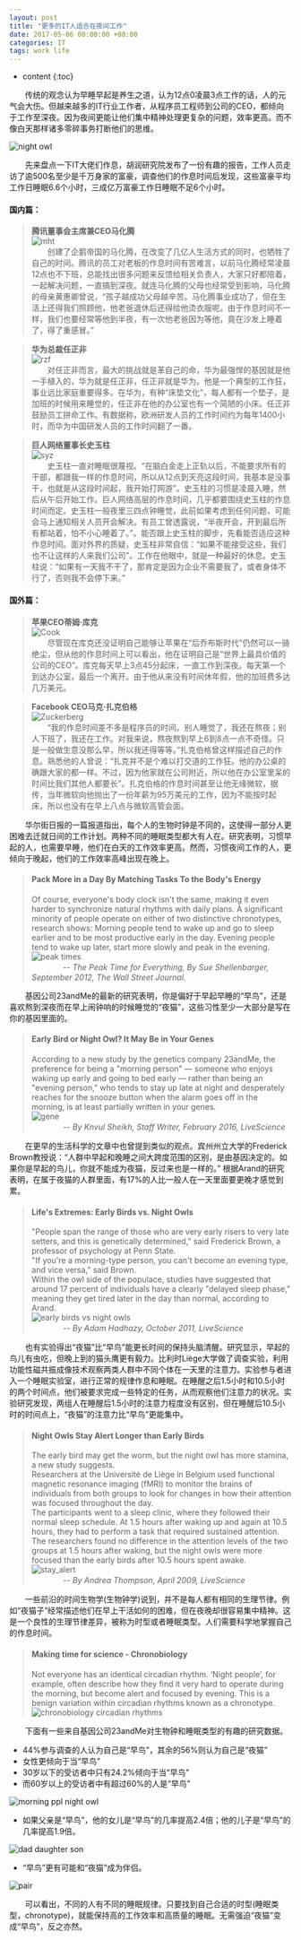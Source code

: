 ```yaml
---
layout: post
title: "更多的IT人适合在夜间工作"
date: 2017-05-06 00:00:00 +08:00
categories: IT
tags: work life 
---
```


* content
{:toc}

　　传统的观念认为早睡早起是养生之道，认为12点0凌晨3点工作的话，人的元气会大伤。但越来越多的IT行业工作者，从程序员工程师到公司的CEO，都倾向于工作至深夜。因为夜间更能让他们集中精神处理更复杂的问题，效率更高。而不像白天那样诸多零碎事务打断他们的思维。

![night owl](http://eastmanjian.cn/blog/resources/img/chronobiology/night_owl.jpg)





　　先来盘点一下IT大佬们作息，胡润研究院发布了一份有趣的报告，工作人员走访了逾500名至少是千万身家的富豪，调查他们的作息时间后发现，这些富豪平均工作日睡眠6.6个小时，三成亿万富豪工作日睡眠不足6个小时。

#### 国内篇：

> **腾讯董事会主席兼CEO马化腾**  
> ![mht](http://eastmanjian.cn/blog/resources/img/chronobiology/mht.png)  
>　　创建了企鹅帝国的马化腾，在改变了几亿人生活方式的同时，也牺牲了自己的时间。腾讯的员工对老板的作息时间有苦难言，以前马化腾经常凌晨12点也不下班，总能找出很多问题来反馈给相关负责人，大家只好都陪着，一起解决问题，一直搞到深夜。就连马化腾的父母也经常受到影响，马化腾的母亲黄惠卿曾说，“孩子越成功父母越辛苦。马化腾事业成功了，但在生活上还得我们照顾他，他老爸退休后还得给他烫衣服呢。由于作息时间不一样，我们也要经常等他到半夜，有一次他老爸因为等他，竟在沙发上睡着了，得了重感冒。”  
  
> **华为总裁任正非**  
> ![rzf](http://eastmanjian.cn/blog/resources/img/chronobiology/rzf.png)  
>　　对任正非而言，最大的挑战就是革自己的命，华为最强悍的基因就是他一手植入的，华为就是任正非，任正非就是华为。他是一个典型的工作狂，事业远比家庭重要得多。在华为，有种“床垫文化”，每人都有一个垫子，是加班的时候用来睡觉的，任正非在他的办公室也有一个简陋的小床。任正非鼓励员工拼命工作。有数据称，欧洲研发人员的工作时间约为每年1400小时，而华为中国研发人员的工作时间翻了一番。  
  
> **巨人网络董事长史玉柱**  
> ![syz](http://eastmanjian.cn/blog/resources/img/chronobiology/syz.png)  
>　　史玉柱一直对睡眠很蔑视。“在脑白金走上正轨以后，不能要求所有的干部，都跟我一样的作息时间，所以从12点到天亮这段时间，我基本是没事干，也就是从这段时间起，我开始打网游”。史玉柱的习惯是凌晨入睡，然后从午后开始工作。巨人网络高层的作息时间，几乎都要围绕史玉柱的作息时间而定。史玉柱一般夜里三四点钟睡觉，此前如果考虑到任何问题，可能会马上通知相关人员开会解决。有员工曾透露说，“半夜开会，开到最后所有都站着，怕不小心睡着了。”。能否跟上史玉柱的脚步，先看能否适应这种作息时间。面对外界的质疑，史玉柱非常自信：“如果不能接受这些，我们也不让这样的人来我们公司”。工作在他眼中，就是一种最好的休息。史玉柱说：“如果有一天我不干了，那肯定是因为企业不需要我了，或者身体不行了，否则我不会停下来。”  

#### 国外篇：

> **苹果CEO蒂姆·库克**  
> ![Cook](http://eastmanjian.cn/blog/resources/img/chronobiology/Cook.png)  
>　　尽管现在库克还没证明自己能够让苹果在“后乔布斯时代”仍然可以一骑绝尘，但从他的作息时间上可以看出，他在证明自己是“世界上最具价值的公司的CEO”。库克每天早上3点45分起床，一直工作到深夜。每天第一个到达办公室，最后一个离开。由于他从来没有时间休年假，他的加班费多达几万美元。  

> **Facebook CEO马克·扎克伯格**  
> ![Zuckerberg](http://eastmanjian.cn/blog/resources/img/chronobiology/Zuckerberg.png)  
>　　“我的作息时间差不多是程序员的时间。别人睡觉了，我还在熬夜；别人下班了，我还在工作。对我来说，熬夜熬到早上6到8点一点不奇怪。只是一般做生意没那么早，所以我还得等等。”扎克伯格曾这样描述自己的作息。熟悉他的人曾说：“扎克并不是个难以打交道的工作狂。他的办公桌的确跟大家的都一样。不过，因为他家就在公司附近，所以他在办公室里呆的时间比我们其他人都要长”。扎克伯格的作息时间甚至让他无缘微软，据传，当年微软向他抛出了一份年薪为95万美元的工作，因为不能按时起床，所以也没有在早上八点与微软高管会面。  


　　华尔街日报的一篇报道指出，每个人的生物时钟是不同的，这使得一部分人更困难去迁就日间的工作计划。两种不同的睡眠类型都大有人在。研究表明，习惯早起的人，也需要早睡，他们在白天的工作效率更高。然而，习惯夜间工作的人，更倾向于晚起，他们的工作效率高峰出现在晚上。

> #### Pack More in a Day By Matching Tasks To the Body's Energy  
> Of course, everyone's body clock isn't the same, making it even harder to synchronize natural rhythms with daily plans. A significant minority of people operate on either of two distinctive chronotypes, research shows: Morning people tend to wake up and go to sleep earlier and to be most productive early in the day. Evening people tend to wake up later, start more slowly and peak in the evening.  
> ![peak times](http://eastmanjian.cn/blog/resources/img/chronobiology/peak_times.jpg)  
> 　　　　-- *The Peak Time for Everything, By Sue Shellenbarger, September 2012, The Wall Street Journal.*

　　基因公司23andMe的最新的研究表明，你是偏好于早起早睡的“早鸟”，还是喜欢熬到深夜而在早上闹钟响的时候睡觉的“夜猫”，这些习性至少一大部分是写在你的基因里面的。

> #### Early Bird or Night Owl? It May Be in Your Genes  
> According to a new study by the genetics company 23andMe, the preference for being a "morning person" — someone who enjoys waking up early and going to bed early — rather than being an "evening person," who tends to stay up late at night and desperately reaches for the snooze button when the alarm goes off in the morning, is at least partially written in your genes.  
> ![gene](http://eastmanjian.cn/blog/resources/img/chronobiology/gene.png)  
> 　　　　-- *By Knvul Sheikh, Staff Writer, February 2016, LiveScience*

　　在更早的生活科学的文章中也曾提到类似的观点。宾州州立大学的Frederick Brown教授说：“人群中早起和晚睡之间大跨度范围的区别，是由基因决定的。如果你是早起的鸟儿，你就不能成为夜猫，反过来也是一样的。” 根据Arand的研究表明，在属于夜猫的人群里面，有17%的人比一般人在一天里面要更晚才感觉到累。

> #### Life's Extremes: Early Birds vs. Night Owls
> "People span the range of those who are very early risers to very late setters, and this is genetically determined," said Frederick Brown, a professor of psychology at Penn State.  
> "If you're a morning-type person, you can't become an evening type, and vice versa," said Brown.  
> Within the owl side of the populace, studies have suggested that around 17 percent of individuals have a clearly "delayed sleep phase," meaning they get tired later in the day than normal, according to Arand.  
> ![early birds vs night owls](http://eastmanjian.cn/blog/resources/img/chronobiology/early_birds_vs_night_owls.jpg)  
> 　　　　-- *By Adam Hadhazy, October 2011, LiveScience*

　　也有实验得出“夜猫”比“早鸟”能更长时间的保持头脑清醒。研究显示，早起的鸟儿有虫吃，但晚上到的猫头鹰更有毅力。比利时Liège大学做了调查实验，利用功能性磁共振成像技术观察两类人群中不同个体在一天里的注意力。实验参与者进入一个睡眠实验室，进行正常的规律作息和睡眠。在睡醒之后1.5小时和10.5小时的两个时间点，他们被要求完成一些特定的任务，从而观察他们注意力的状况。实验研究发现，两组人在睡醒后1.5小时的注意力程度没有区别，但在睡醒后10.5小时的时间点上，“夜猫”的注意力比“早鸟”更能集中。

> #### Night Owls Stay Alert Longer than Early Birds  
> The early bird may get the worm, but the night owl has more stamina, a new study suggests.  
> Researchers at the Université de Liège in Belgium used functional magnetic resonance imaging (fMRI) to monitor the brains of individuals from both groups to look for changes in how their attention was focused throughout the day.  
> The participants went to a sleep clinic, where they followed their normal sleep schedule. At 1.5 hours after waking up and again at 10.5 hours, they had to perform a task that required sustained attention.  
> The researchers found no difference in the attention levels of the two groups at 1.5 hours after waking, but the night owls were more focused than the early birds after 10.5 hours spent awake.  
> ![stay_alert](http://eastmanjian.cn/blog/resources/img/chronobiology/stay_alert.jpg)  
> 　　　　-- *By Andrea Thompson, April 2009, LiveScience*

　　一些前沿的时间生物学(生物钟学)说到，并不是每人都有相同的生理节律。例如“夜猫子”经常描述他们在早上干活如何的困难，但在夜晚却很容易集中精神。这是一个良性的生理节律差异，被称为时型或者睡眠类型。人们需要科学地掌握自己的作息时间。

> #### Making time for science - Chronobiology  
> Not everyone has an identical circadian rhythm. ‘Night people’, for example, often describe how they find it very hard to operate during the morning, but become alert and focused by evening. This is a benign variation within circadian rhythms known as a chronotype.
> ![chronobiology circadian rhythms](http://eastmanjian.cn/blog/resources/img/chronobiology/chronobiology-circadian-rhythms.jpg)

　　下面有一些来自基因公司23andMe对生物钟和睡眠类型的有趣的研究数据。

* 44%参与调查的人认为自己是“早鸟”，其余的56%则认为自己是“夜猫”
* 女性更倾向于当“早鸟”
* 30岁以下的受访者中只有24.2%倾向于当“早鸟”
* 而60岁以上的受访者中有超过60%的人是“早鸟”

![morning ppl night owl](http://eastmanjian.cn/blog/resources/img/chronobiology/morning_ppl_night_owl_44_56.png)

* 如果父亲是“早鸟”，他的女儿是“早鸟”的几率提高2.4倍；他的儿子是“早鸟”的几率提高1.9倍。

![dad daughter son](http://eastmanjian.cn/blog/resources/img/chronobiology/dad_daughter_son.png)

* “早鸟”更有可能和“夜猫”成为伴侣。

![pair](http://eastmanjian.cn/blog/resources/img/chronobiology/pair.png)

　　可以看出，不同的人有不同的睡眠规律。只要找到自己合适的时型(睡眠类型，chronotype)，就能保持高的工作效率和高质量的睡眠。无需强迫“夜猫”变成“早鸟”，反之亦然。

